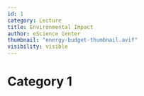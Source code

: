 ```yaml
---
id: 1
category: Lecture
title: Environmental Impact
author: eScience Center
thumbnail: "energy-budget-thumbnail.avif"
visibility: visible
---
```


# Category 1
